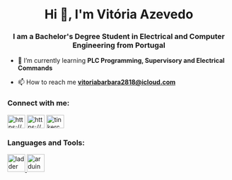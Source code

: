 <h1 align="center">Hi 👋, I'm Vitória Azevedo</h1>
<h3 align="center">I am a Bachelor's Degree Student in Electrical and Computer Engineering from Portugal</h3>

- 🌱 I’m currently learning **PLC Programming, Supervisory and Electrical Commands**

- 📫 How to reach me **vitoriabarbara2818@icloud.com**

<h3 align="left">Connect with me:</h3>
<p align="left">
  
<a href="https://www.linkedin.com/in/vitoriaazevedo28?utm_source=share&utm_campaign=share_via&utm_content=profile&utm_medium=ios_app" target="blank"><img align="center" src="https://raw.githubusercontent.com/rahuldkjain/github-profile-readme-generator/master/src/images/icons/Social/linked-in-alt.svg" alt="https://www.linkedin.com/in/vitoriaazevedo28?utm_source=share&utm_campaign=share_via&utm_content=profile&utm_medium=ios_app" height="30" width="40" /></a> <a href="https://www.youtube.com/@vitoriabarbaracostadeazeve2987" target="blank"><img align="center" src="https://raw.githubusercontent.com/rahuldkjain/github-profile-readme-generator/master/src/images/icons/Social/youtube.svg" alt="https://www.youtube.com/@vitoriabarbaracostadeazeve2987" height="30" width="40" /></a> <a href= "https://www.tinkercad.com/users/766ZOnlCdLz-vitoria-azevedo" target="blank"><img align="center" src="https://pbs.twimg.com/profile_images/938223681200840704/tDlpituS_400x400.jpg" alt="tinkercad" height="30" width="40" /></a>
</p>

<h3 align="left">Languages and Tools:</h3>
<p align="left"><a href="#" rel="noreferrer"> <img src="https://play-lh.googleusercontent.com/Hm9cx-Sl9KxRFO6rEzXDiM-CFEUIew58QztaBmro1GcgVaVHaYuzohuU0HLoy2kI-g" alt="ladder" width="40" height="40"/> </a><a href="https://www.arduino.cc/" target="_blank" rel="noreferrer"> <img src="https://cdn.worldvectorlogo.com/logos/arduino-1.svg" alt="arduino" width="40" height="40"/> </p>
